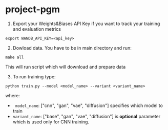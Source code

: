 # project-pgm

1. Export your Weights&Biases API Key if you want to track your training and evaluation metrics

```
export WANDB_API_KEY=<api_key>

```

2. Dowload data. You have to be in main directory and run:
```
make all
```
This will run script which will download and prepare data


3. To run training type:
```
python train.py --model <model_name> --variant <variant_name>
```
where:
* ` model_name`: ["cnn", "gan", "vae", "diffusion"] specifies which model to train
* `variant_name`: ["base", "gan", "vae", "diffusion"] is **optional** parameter which is used only for CNN training.

